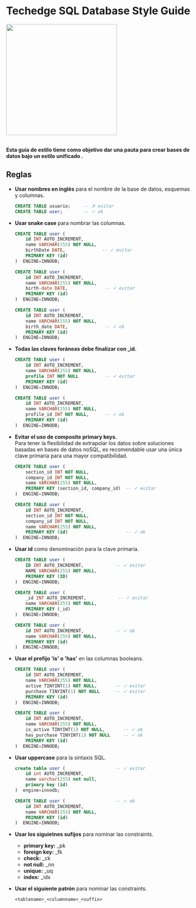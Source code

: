 # Techedge SQL Database Style Guide

<a href="https://www.techedgegroup.com" target="blank">
    <img src="https://cdn2.hubspot.net/hubfs/500261/assets/img/techedge.svg" width="300">
</a>
<br><br>

**Esta guía de estilo tiene como objetivo dar una pauta para crear bases de datos bajo un estilo unificado .**

## Reglas

* **Usar nombres en inglés** para el nombre de la base de datos, esquemas y columnas.

    ```sql
    CREATE TABLE usuario;     -- ✗ evitar
    CREATE TABLE user;        -- ✓ ok
    ```

* **Usar snake case** para nombrar las columnas.

    ```sql
    CREATE TABLE user (
        id INT AUTO_INCREMENT,
        name VARCHAR(255) NOT NULL,
        birthDate DATE,              -- ✓ evitar
        PRIMARY KEY (id)
    )  ENGINE=INNODB; 
  
    CREATE TABLE user (
        id INT AUTO_INCREMENT,
        name VARCHAR(255) NOT NULL,
        birth-date DATE,              -- ✓ evitar
        PRIMARY KEY (id)
    )  ENGINE=INNODB;  
  
    CREATE TABLE user (
        id INT AUTO_INCREMENT,
        name VARCHAR(255) NOT NULL,
        birth_date DATE,              -- ✓ ok
        PRIMARY KEY (id)
    )  ENGINE=INNODB;
    ```

* **Todas las claves foráneas debe finalizar con _id.**

    ```sql
    CREATE TABLE user (
        id INT AUTO_INCREMENT,
        name VARCHAR(255) NOT NULL,
        profile INT NOT NULL          -- ✓ evitar
        PRIMARY KEY (id)
    )  ENGINE=INNODB; 
  
    CREATE TABLE user (
        id INT AUTO_INCREMENT,
        name VARCHAR(255) NOT NULL,
        profile_id INT NOT NULL,      -- ✓ ok
        PRIMARY KEY (id)
    )  ENGINE=INNODB;
    ```
    
* **Evitar el uso de composite primary keys.**<br>
Para tener la flexibilidad de extrapolar los datos sobre soluciones basadas en bases de datos noSQL, es recomendable usar una única clave primaria para una mayor compatibilidad.

    ```sql
    CREATE TABLE user (
        section_id INT NOT NULL,
        company_id INT NOT NULL,  
        name VARCHAR(255) NOT NULL,
        PRIMARY KEY (section_id, company_id)  -- ✓ evitar
    )  ENGINE=INNODB; 
  
    CREATE TABLE user (
        id INT AUTO_INCREMENT,
        section_id INT NOT NULL,
        company_id INT NOT NULL,
        name VARCHAR(255) NOT NULL,
        PRIMARY KEY (id)                      -- ✓ ok
    )  ENGINE=INNODB;
    ```
    
* **Usar id** como denominación para la clave primaria.

    ```sql
    CREATE TABLE user (
        ID INT AUTO_INCREMENT,            -- ✓ evitar
        NAME VARCHAR(255) NOT NULL,
        PRIMARY KEY (ID)
    )  ENGINE=INNODB;
  
    CREATE TABLE user (
        _id INT AUTO_INCREMENT,            -- ✓ evitar
        name VARCHAR(255) NOT NULL,
        PRIMARY KEY (_id)
    )  ENGINE=INNODB;
  
    CREATE TABLE user (
        id INT AUTO_INCREMENT,            -- ✓ ok
        name VARCHAR(255) NOT NULL,
        PRIMARY KEY (id)
    )  ENGINE=INNODB;
    ```
    
* **Usar el prefijo 'is' o 'has'** en las columnas booleans.

    ```sql
    CREATE TABLE user (
        id INT AUTO_INCREMENT,
        name VARCHAR(255) NOT NULL,
        active TINYINT(1) NOT NULL,       -- ✓ evitar
        purchase TINYINT(1) NOT NULL      -- ✓ evitar
        PRIMARY KEY (id)
    )  ENGINE=INNODB;
  
    CREATE TABLE user (
        id INT AUTO_INCREMENT,
        name VARCHAR(255) NOT NULL,
        is_active TINYINT(1) NOT NULL,       -- ✓ ok
        has_purchase TINYINT(1) NOT NULL     -- ✓ ok
        PRIMARY KEY (id)
    )  ENGINE=INNODB;
    ```
    
* **Usar uppercase** para la sintaxis SQL.

    ```sql
    create table user (                   -- ✓ evitar
        id int AUTO_INCREMENT,
        name varchar(255) not null,
        primary key (id)
    )  engine=innodb;
  
    CREATE TABLE user (                   -- ✓ ok
        id INT AUTO_INCREMENT,
        name VARCHAR(255) NOT NULL,
        PRIMARY KEY (id)
    )  ENGINE=INNODB;
    ```

* **Usar los siguietnes sufijos** para nominar las constraints.

    * **primary key:** _pk
    * **foreign key:** _fk
    * **check:** _ck
    * **not null:** _nn
    * **unique:** _uq
    * **index:** _idx
    
* **Usar el siguiente patrón** para nominar las constraints.

    ```
    <tablename>_<columnname>_<suffix>
    ``` 
